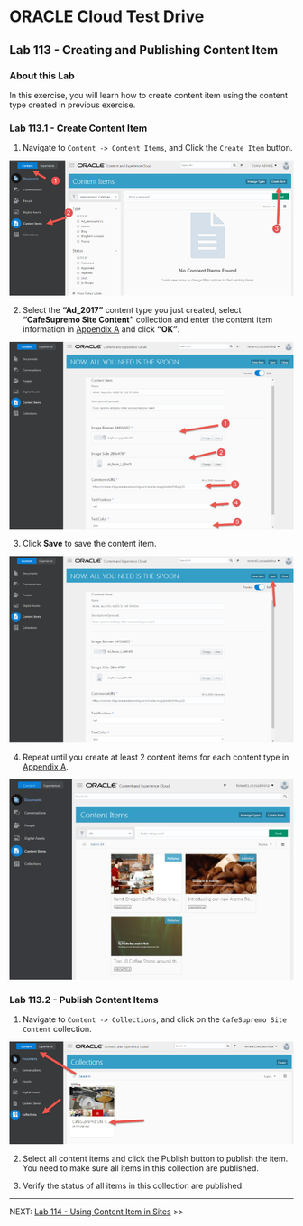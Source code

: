 # ORACLE Cloud Test Drive #

## Lab 113 - Creating and Publishing Content Item ##

### About this Lab ###
In this exercise, you will learn how to create content item using the content type
created in previous exercise.

### Lab 113.1 - Create Content Item ###

1. Navigate to ``Content -> Content Items``, and Click the ``Create Item`` button.

![](../images/1.7.1.1.png)

2. Select the **“Ad_2017”** content type you just created, select **“CafeSupremo Site Content”** collection and enter the content item information in [Appendix A](../resources/AppendixA.md) and click **“OK”**.

![](../images/1.7.1.2.png)

3. Click **Save** to save the content item.

![](../images/1.7.1.3.png)

4. Repeat until you create at least 2 content items for each content type in [Appendix A](../resources/AppendixA.md).

![](../images/1.7.1.4.png)

### Lab 113.2 - Publish Content Items ###

1. Navigate to ``Content -> Collections``, and click on the ``CafeSupremo Site Content`` collection.

![](../images/1.7.2.1.png)

2. Select all content items and click the Publish button to publish the item. You need to make sure all items in this collection are published.

3. Verify the status of all items in this collection are published.

---
NEXT: [Lab 114 - Using Content Item in Sites](114-CecsLab.md) >>

